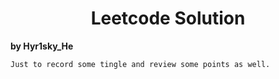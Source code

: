# <center> Leetcode Solution 
**by Hyr1sky_He**

    Just to record some tingle and review some points as well.
